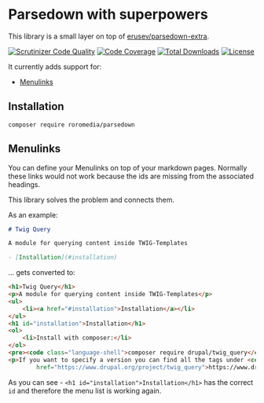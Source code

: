 # Parsedown with superpowers

This library is a small layer on top of [erusev/parsedown-extra](https://github.com/erusev/parsedown-extra).

[![Scrutinizer Code Quality](https://scrutinizer-ci.com/g/Roromedia-GmbH/parsedown/badges/quality-score.png?b=main)](https://scrutinizer-ci.com/g/Roromedia-GmbH/parsedown/?branch=main)
[![Code Coverage](https://scrutinizer-ci.com/g/Roromedia-GmbH/parsedown/badges/coverage.png?b=main)](https://scrutinizer-ci.com/g/Roromedia-GmbH/parsedown/?branch=main)
[![Total Downloads](http://poser.pugx.org/roromedia/parsedown/downloads)](https://packagist.org/packages/roromedia/parsedown)
[![License](http://poser.pugx.org/roromedia/parsedown/license)](https://packagist.org/packages/roromedia/parsedown)

It currently adds support for:

- [Menulinks](#menulinks)

## Installation

`composer require roromedia/parsedown`

## Menulinks

You can define your Menulinks on top of your markdown pages. Normally these links would not work because the ids are
missing from the associated headings.

This library solves the problem and connects them.

As an example:

```markdown
# Twig Query

A module for querying content inside TWIG-Templates

- [Installation](#installation)
```

... gets converted to:

```html
<h1>Twig Query</h1>
<p>A module for querying content inside TWIG-Templates</p>
<ul>
    <li><a href="#installation">Installation</a></li>
</ul>
<h1 id="installation">Installation</h1>
<ol>
    <li>Install with composer:</li>
</ol>
<pre><code class="language-shell">composer require drupal/twig_query</code></pre>
<p>If you want to specify a version you can find all the tags under <code>Source code</code> on <a
        href="https://www.drupal.org/project/twig_query">https://www.drupal.org/project/twig_query</a></p>
```

As you can see - `<h1 id="installation">Installation</h1>` has the correct `id` and therefore the menu list is working again.
